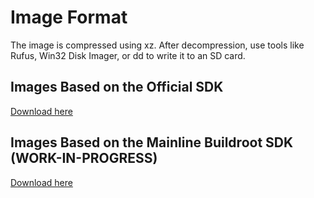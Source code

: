 # Image Format

The image is compressed using xz. After decompression, use tools like Rufus, Win32 Disk Imager, or dd to write it to an SD card.

## Images Based on the Official SDK

[Download here](https://github.com/sipeed/LicheeRV-Nano-Build/releases)

## Images Based on the Mainline Buildroot SDK (WORK-IN-PROGRESS)

[Download here](https://github.com/0x754C/sipeed-toolchain/releases)
